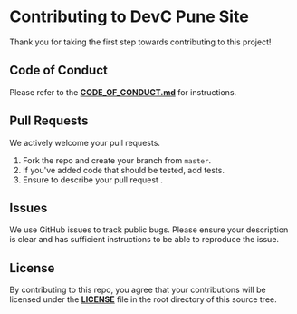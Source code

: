 # Contributing to DevC Pune Site
Thank you for taking the first step towards contributing to this project! 

## Code of Conduct
Please refer to the **[CODE_OF_CONDUCT.md](https://github.com/devcpune/devcpune.github.io/blob/master/docs/CODE_OF_CONDUCT.md)** for instructions. 

## Pull Requests
We actively welcome your pull requests.

1. Fork the repo and create your branch from `master`.
2. If you've added code that should be tested, add tests.
3. Ensure to describe your pull request .

## Issues
We use GitHub issues to track public bugs. Please ensure your description is
clear and has sufficient instructions to be able to reproduce the issue.

## License
By contributing to this repo, you agree that your contributions will be licensed
under the **[LICENSE](https://github.com/devcpune/devcpune.github.io/edit/master/LICENSE)** file in the root directory of this source tree.
